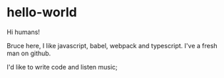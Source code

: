 # hello-world
Hi humans!

Bruce here, I like javascript, babel, webpack and typescript. I've a fresh man on github.

I'd like to write code and listen music;